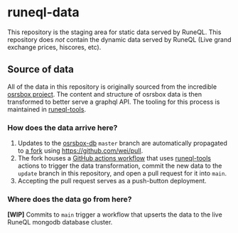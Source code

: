 # runeql-data

This repository is the staging area for static data served by RuneQL. 
This repository does *not* contain the dynamic data served by RuneQL (Live grand exchange prices, hiscores, etc).

## Source of data

All of the data in this repository is originally sourced from the incredible [osrsbox project](https://github.com/osrsbox/osrsbox-db). The content and structure of osrsbox data is then transformed to better serve a graphql API. The tooling for this process is maintained in [runeql-tools](https://github.com/schmidlidev/runeql-tools).

### How does the data arrive here?
1. Updates to the [osrsbox-db](https://github.com/osrsbox/osrsbox-db) `master` branch are automatically propagated to [a fork](https://github.com/schmidlidev/osrsbox-db) using https://github.com/wei/pull.
2. The fork houses a [GitHub actions workflow](https://github.com/schmidlidev/osrsbox-db/blob/master/.github/workflows/runeql-data%20update.yml) that uses [runeql-tools](https://github.com/schmidlidev/runeql-tools) actions to trigger the data transformation, commit the new data to the `update` branch in this repository, and open a pull request for it into `main`.
3. Accepting the pull request serves as a push-button deployment.

### Where does the data go from here?
<b>[WIP]</b> Commits to `main` trigger a workflow that upserts the data to the live RuneQL mongodb database cluster. 
